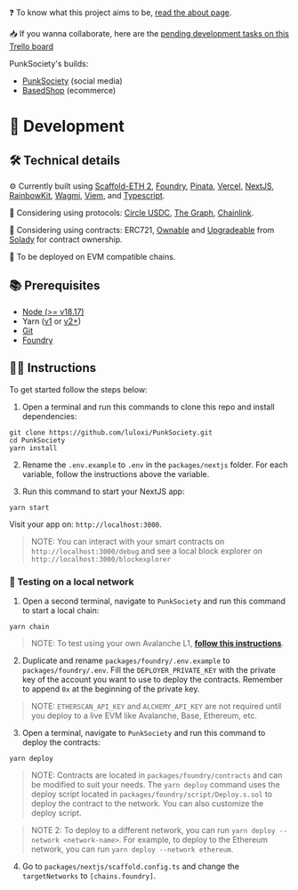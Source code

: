 ❓ To know what this project aims to be, [read the about page](https://punksociety.xyz/about).

📥 If you wanna collaborate, here are the [pending development tasks on this Trello board](https://trello.com/b/HLBnvKSu/punksociety)

PunkSociety's builds:

- [PunkSociety](https://punksociety.xyz) (social media)
- [BasedShop](https://basedshop.vercel.app) (ecommerce)

# 🤘 Development

## 🛠️ Technical details

⚙️ Currently built using [Scaffold-ETH 2](https://scaffoldeth.io/), [Foundry](https://book.getfoundry.sh/), [Pinata](https://pinata.cloud/), [Vercel](https://vercel.com/), [NextJS](https://nextjs.org/), [RainbowKit](https://rainbowkit.com/), [Wagmi](https://wagmi.sh/), [Viem](https://viem.sh/), and [Typescript](https://www.typescriptlang.org/).

🏦 Considering using protocols: [Circle USDC](https://www.circle.com/), [The Graph](https://thegraph.com/), [Chainlink](https://chain.link/).

📜 Considering using contracts: ERC721, [Ownable](https://docs.openzeppelin.com/contracts/2.x/access-control) and [Upgradeable](https://docs.openzeppelin.com/upgrades-plugins/1.x/writing-upgradeable) from [Solady](https://github.com/Vectorized/solady) for contract ownership.

🔗 To be deployed on EVM compatible chains.

## 📚 Prerequisites

- [Node (>= v18.17)](https://nodejs.org/en/download/package-manager)
- Yarn ([v1](https://classic.yarnpkg.com/en/docs/install/#windows-stable) or [v2+](https://yarnpkg.com/getting-started/install))
- [Git](https://git-scm.com/downloads)
- [Foundry](https://book.getfoundry.sh/getting-started/installation)

## 👨‍🏫 Instructions

To get started follow the steps below:

1. Open a terminal and run this commands to clone this repo and install dependencies:

```
git clone https://github.com/luloxi/PunkSociety.git
cd PunkSociety
yarn install
```

2. Rename the `.env.example` to `.env` in the `packages/nextjs` folder. For each variable, follow the instructions above the variable.

3. Run this command to start your NextJS app:

```
yarn start
```

Visit your app on: `http://localhost:3000`.

> NOTE: You can interact with your smart contracts on `http://localhost:3000/debug` and see a local block explorer on `http://localhost:3000/blockexplorer`

### 🚀 Testing on a local network

1. Open a second terminal, navigate to `PunkSociety` and run this command to start a local chain:

```
yarn chain
```

> NOTE: To test using your own Avalanche L1, **[follow this instructions](./AVALANCHE-L1.md)**.

2. Duplicate and rename `packages/foundry/.env.example` to `packages/foundry/.env`. Fill the `DEPLOYER_PRIVATE_KEY` with the private key of the account you want to use to deploy the contracts. Remember to append `0x` at the beginning of the private key.

> NOTE: `ETHERSCAN_API_KEY` and `ALCHEMY_API_KEY` are not required until you deploy to a live EVM like Avalanche, Base, Ethereum, etc.

3. Open a terminal, navigate to `PunkSociety` and run this command to deploy the contracts:

```
yarn deploy
```

> NOTE: Contracts are located in `packages/foundry/contracts` and can be modified to suit your needs. The `yarn deploy` command uses the deploy script located in `packages/foundry/script/Deploy.s.sol` to deploy the contract to the network. You can also customize the deploy script.

> NOTE 2: To deploy to a different network, you can run `yarn deploy --network <network-name>`. For example, to deploy to the Ethereum network, you can run `yarn deploy --network ethereum`.

4. Go to `packages/nextjs/scaffold.config.ts` and change the `targetNetworks` to `[chains.foundry]`.
